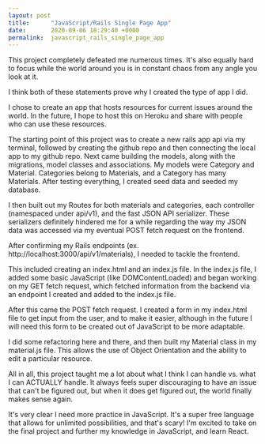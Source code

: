 ```yaml
---
layout: post
title:      "JavaScript/Rails Single Page App"
date:       2020-09-06 18:29:40 +0000
permalink:  javascript_rails_single_page_app
---
```



This project completely defeated me numerous times. It's also equally hard to focus while the world around you is in constant chaos from any angle you look at it.

I think both of these statements prove why I created the type of app I did.

I chose to create an app that hosts resources for current issues around the world. In the future, I hope to host this on Heroku and share with people who can use these resources.

The starting point of this project was to create a new rails app api via my terminal, followed by creating the github repo and then connecting the local app to my github repo.
Next came building the models, along with the migrations, model classes and associations. My models were Category and Material. Categories belong to Materials, and a Category has many Materials. After testing everything, I created seed data and seeded my database.

I then built out my Routes for both materials and categories, each controller (namespaced under api/v1), and the fast JSON API serializer. These serializers definitely hindered me for a while regarding the way my JSON data was accessed via my eventual POST fetch request on the frontend.

After confirming my Rails endpoints (ex. http://localhost:3000/api/v1/materials), I needed to tackle the frontend.

This included creating an index.html and an index.js file. In the index.js file, I added some basic JavaScript (like DOMContentLoaded) and began working on my GET fetch request, which fetched information from the backend via an endpoint I created and added to the index.js file.

After this came the POST fetch request. I created a form in my index.html file to get input from the user, and to make it easier, although in the future I will need this form to be created out of JavaScript to be more adaptable.

I did some refactoring here and there, and then built my Material class in my material.js file. This allows the use of Object Orientation and the ability to edit a particular resource.

All in all, this project taught me a lot about what I think I can handle vs. what I can ACTUALLY handle. It always feels super discouraging to have an issue that can't be figured out, but when it does get figured out, the world finally makes sense again.

It's very clear I need more practice in JavaScript. It's a super free language that allows for unlimited possibilities, and that's scary! I'm excited to take on the final project and further my knowledge in JavaScript, and learn React.
